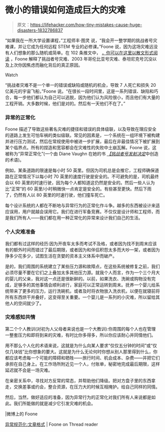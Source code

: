 # 微小的错误如何造成巨大的灾难

> 原文：<https://lifehacker.com/how-tiny-mistakes-cause-huge-disasters-1832786837>

“如果我在一所大学设置课程，”工程师丰·图灵 说，“我会开一整学期的挑战者号灾难课，并让它成为任何远程 STEM 专业的必修课。”Foone 说，因为这场灾难远没有人们想象的那么随机或简单。在 102 条推文中， [，你可以在这里以散文形式阅读](https://threadreaderapp.com/thread/1095550629919961088.html) ，Foone 解释了挑战者号灾难、2003 年哥伦比亚号灾难、泰坦尼克号沉没以及上次你因焦虑而融化背后的真正原因。

Watch

“挑战者灾难不是一个单一的错误或缺陷或随机的机会，导致 7 人死亡和损失 20 亿美元的宇宙飞船，”Foone 说。“在很长一段时间里，这是一系列错误、缺陷和巧合，每一步他们都认为自己可以逃脱，因为他们认为风险很小，而且他们有大量的工程开销。大多数时候，他们是对的。然后有一天他们不在了。”

### 异常的正常化

Foone 描述了导致这些著名灾难的捷径和错误的具体级联，以及导致在理应安全的道路上发生可怕车祸的类似级联。常见的因素是，一个系统在一组环境下被构建并进行压力测试，然后在常规使用中被进一步扩展，最后在非最佳情况下被扩展到某个临界点。所有的捏造和宽容都会在灾难性的失败中土崩瓦解。Foone 说，这被称为“异常正常化”(一个由 Diane Vaughn 在她的书 [*【挑战者号发射决定*](https://www.amazon.com/Challenger-Launch-Decision-Technology-Deviance-dp-022634682X/dp/022634682X/?asc_campaign=InlineText&asc_refurl=https://lifehacker.com/how-tiny-mistakes-cause-huge-disasters-1832786837&asc_source=&tag=kinjalifehackerlink-20)中创造的术语)。

例如，某条道路的限速是每小时 50 英里。但因为司机总是会推它，工程师确保道路在正常情况下以每小时 70 英里的速度行驶是安全的。不可避免的是，司机最终会以 60 英里的时速行驶，因为每个人都知道这仍然是安全的。然后一些人认为比“正常”的 60 英里/小时稍微快一点肯定是安全的。有些甚至更快。然后下雨了，仍然有人以 80 英里的时速行驶，他们撞车死亡。

每个设计系统的人都在不断地与异常行为的正常化作斗争。越多的东西被设计来适应误用，用户就越会误用它。我们在进行军备竞赛。不仅仅是设计师和工程师，而是我们所有人——我们都在用一种正常化的异常来设计我们自己的生活。

### 个人灾难准备

我们都有过这样的经历:因为开夜车太多而考试不及格，或者因为找不到周末应该有的额外时间而错过了最后期限，或者因为和伴侣积怨太多而大吵一架，或者因为挣多少花多少，试图生活在贪婪的资本主义体系中而破产。

是的，我们周围的系统建立了某些压力源和故障点，在这些系统被修复之前，我们必须尽量不要在它们之上叠加太多其他压力源。就我个人而言，作为一个三个月大的婴儿的父亲，我对这一点还是很新鲜的。以前，如果洗衣、洗碗或购物没有完成，足够多的其他事情会顺利进行，家庭可以正常运转到周末。抚养一个婴儿给系统带来了更多的压力，运行洗碗机，或者及时将衣物放入洗衣机，以便在就寝前将所有东西烘干并叠好，这变得至关重要。一个婴儿是一系列的小灾难，所以留给其他人的空间就少了。

### 灾难感知共情

第二个个人教训(对初为人父母者来说也是一个大教训):你周围的每个人也在管理一整套压力和即将到来的灾难，有时比你多得多，所以你应该耐心并同情他们。

用不那么个人化的术语来说，这就是为什么向某人要求“仅仅五分钟的时间”或“仅仅几块钱”比你想象的要大。这就是为什么无论何时你想从别人那里得到什么，你都应该考虑每一个可能的障碍和牺牲——旅行时间、机会成本、杂费——并把它们承担在自己身上。在工作场所附近见一个人，付账单，秘密地完成最后期限，这样延迟就不会是一场灾难。

在亲密关系中，寻找对方反常的常态，并帮助他们降级。把对方盘子里的东西拿走，交换差事或约会，整合资源，在压力大的时候互相掩护。给自己同样的同情。

然后，当然，做好适应的准备，因为异常行为的正常化对我们所有人来说都是如此。我们所能做的就是减少它引发灾难的机会。

|微博上的 Foone

[异常规范化:文章格式](https://threadreaderapp.com/thread/1095550629919961088.html) | Foone on Thread reader